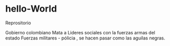 # hello-World
Reprositorio 

Gobierno colombiano Mata a Lideres sociales con la fuerzas armas del estado Fuerzas militares - pólicia , se hacen pasar como las aguilas negras.


